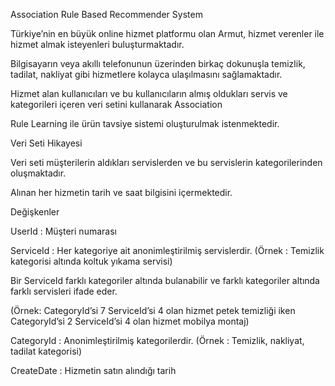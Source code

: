 Association Rule Based Recommender System

Türkiye’nin en büyük online hizmet platformu olan Armut, hizmet verenler ile hizmet almak isteyenleri buluşturmaktadır.

Bilgisayarın veya akıllı telefonunun üzerinden birkaç dokunuşla temizlik, tadilat, nakliyat gibi hizmetlere kolayca ulaşılmasını sağlamaktadır.

Hizmet alan kullanıcıları ve bu kullanıcıların almış oldukları servis ve kategorileri içeren veri setini kullanarak Association

Rule Learning ile ürün tavsiye sistemi oluşturulmak istenmektedir.

Veri Seti Hikayesi


Veri seti müşterilerin aldıkları servislerden ve bu servislerin kategorilerinden oluşmaktadır.

Alınan her hizmetin tarih ve saat bilgisini içermektedir.

Değişkenler

UserId : Müşteri numarası

ServiceId : Her kategoriye ait anonimleştirilmiş servislerdir. (Örnek : Temizlik kategorisi altında koltuk yıkama servisi)
   
   Bir ServiceId farklı kategoriler altında bulanabilir ve farklı kategoriler altında farklı servisleri ifade eder.
       
   (Örnek: CategoryId’si 7 ServiceId’si 4 olan hizmet petek temizliği iken CategoryId’si 2 ServiceId’si 4 olan hizmet mobilya montaj)

CategoryId : Anonimleştirilmiş kategorilerdir. (Örnek : Temizlik, nakliyat, tadilat kategorisi)

CreateDate : Hizmetin satın alındığı tarih
